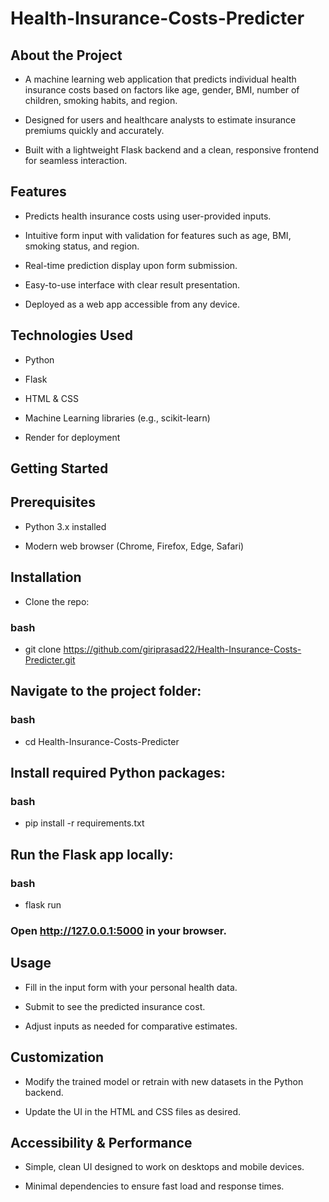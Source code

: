 # Health-Insurance-Costs-Predicter
## About the Project
- A machine learning web application that predicts individual health insurance costs based on factors like age, gender, BMI, number of children, smoking habits, and region.

- Designed for users and healthcare analysts to estimate insurance premiums quickly and accurately.

- Built with a lightweight Flask backend and a clean, responsive frontend for seamless interaction.

## Features
- Predicts health insurance costs using user-provided inputs.

- Intuitive form input with validation for features such as age, BMI, smoking status, and region.

- Real-time prediction display upon form submission.

- Easy-to-use interface with clear result presentation.

- Deployed as a web app accessible from any device.

## Technologies Used
- Python

- Flask

- HTML & CSS

- Machine Learning libraries (e.g., scikit-learn)

- Render for deployment

## Getting Started
## Prerequisites
- Python 3.x installed

- Modern web browser (Chrome, Firefox, Edge, Safari)

## Installation
- Clone the repo:

### bash
- git clone https://github.com/giriprasad22/Health-Insurance-Costs-Predicter.git

## Navigate to the project folder:

### bash
- cd Health-Insurance-Costs-Predicter
## Install required Python packages:

### bash
- pip install -r requirements.txt
## Run the Flask app locally:

### bash
- flask run
### Open http://127.0.0.1:5000 in your browser.

## Usage
- Fill in the input form with your personal health data.

- Submit to see the predicted insurance cost.

- Adjust inputs as needed for comparative estimates.

## Customization
- Modify the trained model or retrain with new datasets in the Python backend.

- Update the UI in the HTML and CSS files as desired.

## Accessibility & Performance
- Simple, clean UI designed to work on desktops and mobile devices.

- Minimal dependencies to ensure fast load and response times.
